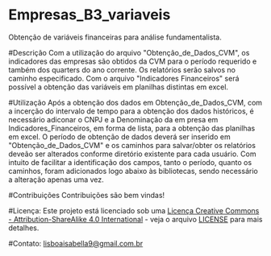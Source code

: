 # Empresas_B3_variaveis
Obtenção de variáveis financeiras para análise fundamentalista.

#Descrição
Com a utilização do arquivo "Obtenção_de_Dados_CVM", os indicadores das empresas são obtidos da CVM para o período requerido e  também dos quarters do ano corrente. Os relatórios serão salvos no caminho especificado. Com o arquivo "Indicadores Financeiros" será possível a obtenção das variáveis em planilhas distintas em excel. 

#Utilização
Após a obtenção dos dados em Obtenção_de_Dados_CVM, com a incerção do intervalo de tempo para a obtenção dos dados históricos, é necessário adiconar o CNPJ e a Denominação da em presa em Indicadores_Financeiros, em forma de lista,  para a obtenção das planilhas em excel. O período de obtenção de dados deverá ser inserido em "Obtenção_de_Dados_CVM" e os caminhos para salvar/obter os relatórios deveão ser alterados conforme diretório existente para cada usuário. Com intuito de facilitar a identificação dos campos, tanto o período, quanto os caminhos, foram adicionados logo abaixo às bibliotecas, sendo necessário a alteração apenas uma vez.

#Contribuições
Contribuições são bem vindas! 

#Licença: 
Este projeto está licenciado sob uma [Licença Creative Commons - Attribution-ShareAlike 4.0 International](https://creativecommons.org/licenses/by-sa/4.0/) - veja o arquivo [LICENSE](LICENSE) para mais detalhes.

#Contato:
lisboaisabella9@gmail.com.br
